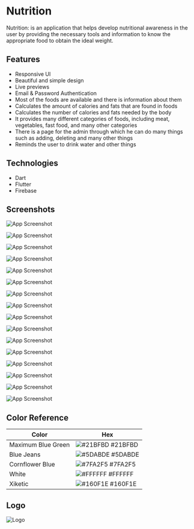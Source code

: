 
# Nutrition

Nutrition: is an application that helps develop nutritional awareness in the user by providing the necessary tools and information to know the appropriate food to obtain the ideal weight. 


## Features

- Responsive UI
- Beautiful and simple design
- Live previews
- Email & Password Authentication
- Most of the foods are available and there is information about them
- Calculates the amount of calories and fats that are found in foods
- Calculates the number of calories and fats needed by the body
- It provides many different categories of foods, including meat, vegetables, fast food, and many other categories
- There is a page for the admin through which he can do many things such as adding, deleting and many other things
- Reminds the user to drink water and other things



## Technologies
- Dart
- Flutter
- Firebase 

## Screenshots

![App Screenshot](https://i.imgur.com/6XeNoC9.png)

![App Screenshot](https://i.imgur.com/teWm3UR.png)

![App Screenshot](https://i.imgur.com/nwP4mK6.png)

![App Screenshot](https://i.imgur.com/p5swyHS.png)

![App Screenshot](https://i.imgur.com/4U6dxg7.png)

![App Screenshot](https://i.imgur.com/zdMplWI.png)

![App Screenshot](https://i.imgur.com/vq7Avpv.png)

![App Screenshot](https://i.imgur.com/gqhJ3yS.png)

![App Screenshot](https://i.imgur.com/0IJI56W.png)

![App Screenshot](https://i.imgur.com/lhjfAAE.png)

![App Screenshot](https://i.imgur.com/Gew1lxj.png)

![App Screenshot](https://i.imgur.com/4YaMSEg.png)

![App Screenshot](https://i.imgur.com/MB6gYIV.png)

![App Screenshot](https://i.imgur.com/iejND0A.png)

![App Screenshot](https://i.imgur.com/pdyHvQM.png)

![App Screenshot](https://i.imgur.com/kEeWBz4.png)


## Color Reference

| Color             | Hex                                                                |
| ----------------- | ------------------------------------------------------------------ |
| Maximum Blue Green | ![#21BFBD](https://via.placeholder.com/10/21BFBD?text=+) #21BFBD |
| Blue Jeans | ![#5DABDE](https://via.placeholder.com/10/5DABDE?text=+) #5DABDE |
| Cornflower Blue | ![#7FA2F5](https://via.placeholder.com/10/7FA2F5?text=+) #7FA2F5 |
| White | ![#FFFFFF](https://via.placeholder.com/10/FFFFFF?text=+) #FFFFFF |
| Xiketic | ![#160F1E](https://via.placeholder.com/10/160F1E?text=+) #160F1E |


## Logo

![Logo](https://i.imgur.com/rghgK68.jpg)

